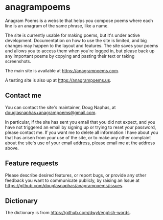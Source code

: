 # anagrampoems
Anagram Poems is a website that helps you compose poems where each line is an anagram of the same phrase, like a name.

The site is currently usable for making poems, but it's under active development. Documentation on how to use the site is limited, and big changes may happen to the layout and features. The site saves your poems and allows you to access them when you're logged in, but please back up any important poems by copying and pasting their text or taking screenshots.

The main site is available at https://anagrampoems.com.

A testing site is also up at https://anagrampoems.us.

## Contact me
You can contact the site's maintainer, Doug Naphas, at douglasnaphas+anagrampoems@gmail.com.

In particular, if the site has sent you email that you did not expect, and you have not triggered an email by signing up or trying to reset your password, please contact me. If you want me to delete all information I have about you that has arisen from your use of the site, or to make any other complaint about the site's use of your email address, please email me at the address above.

## Feature requests
Please describe desired features, or report bugs, or provide any other feedback you want to communicate publicly, by raising an Issue at https://github.com/douglasnaphas/anagrampoems/issues.

## Dictionary
The dictionary is from https://github.com/dwyl/english-words.

